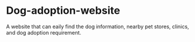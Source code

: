 # Dog-adoption-website
A website that can eaily find the dog information, nearby pet stores, clinics, and dog adoption requirement.
